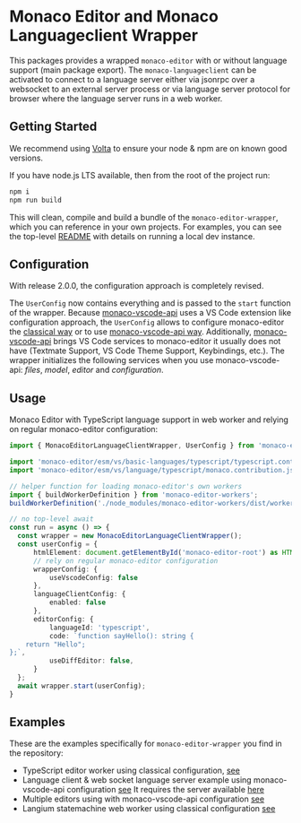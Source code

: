# Monaco Editor and Monaco Languageclient Wrapper

This packages provides a wrapped `monaco-editor` with or without language support (main package export). The `monaco-languageclient` can be activated to connect to a language server either via jsonrpc over a websocket to an external server process or via language server protocol for browser where the language server runs in a web worker.

## Getting Started

We recommend using [Volta](https://volta.sh/) to ensure your node & npm are on known good versions.

If you have node.js LTS available, then from the root of the project run:

```bash
npm i
npm run build
```

This will clean, compile and build a bundle of the `monaco-editor-wrapper`, which you can reference in your own projects. For examples, you can see the top-level [README](../../README.md#getting-started) with details on running a local dev instance.

## Configuration

With release 2.0.0, the configuration approach is completely revised.

The `UserConfig` now contains everything and is passed to the `start` function of the wrapper. Because [monaco-vscode-api](https://github.com/CodinGame/monaco-vscode-api) uses a VS Code extension like configuration approach, the `UserConfig` allows to configure monaco-editor the [classical way](./src/editorClassic.ts) or to use [monaco-vscode-api way](./src/editorVscodeApi.ts). Additionally, [monaco-vscode-api](https://github.com/CodinGame/monaco-vscode-api) brings VS Code services to monaco-editor it usually does not have (Textmate Support, VS Code Theme Support, Keybindings, etc.). The wrapper initializes the following services when you use monaco-vscode-api: *files*, *model*, *editor* and *configuration*.

## Usage

Monaco Editor with TypeScript language support in web worker and relying on regular monaco-editor configuration:

```typescript
import { MonacoEditorLanguageClientWrapper, UserConfig } from 'monaco-editor-wrapper';

import 'monaco-editor/esm/vs/basic-languages/typescript/typescript.contribution.js';
import 'monaco-editor/esm/vs/language/typescript/monaco.contribution.js';

// helper function for loading monaco-editor's own workers
import { buildWorkerDefinition } from 'monaco-editor-workers';
buildWorkerDefinition('./node_modules/monaco-editor-workers/dist/workers', import.meta.url, false);

// no top-level await
const run = async () => {
  const wrapper = new MonacoEditorLanguageClientWrapper();
  const userConfig = {
      htmlElement: document.getElementById('monaco-editor-root') as HTMLElement,
      // rely on regular monaco-editor configuration
      wrapperConfig: {
          useVscodeConfig: false
      },
      languageClientConfig: {
          enabled: false
      },
      editorConfig: {
          languageId: 'typescript',
          code: `function sayHello(): string {
    return "Hello";
};`,
          useDiffEditor: false,
      }
  };
  await wrapper.start(userConfig);
}
```

## Examples

These are the examples specifically for `monaco-editor-wrapper` you find in the repository:

- TypeScript editor worker using classical configuration, [see](./packages/examples/wrapper_ts.html)
- Language client & web socket language server example using monaco-vscode-api configuration [see](./packages/examples/wrapper_ws.html) It requires the server available [here](https://github.com/TypeFox/monaco-languageclient/tree/main#examples)
- Multiple editors using with monaco-vscode-api configuration [see](./packages/examples/wrapper_adv.html)
- Langium statemachine web worker using classical configuration [see](./packages/examples/wrapper_langium.html)
